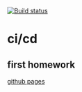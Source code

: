 [![Build status](https://ci.appveyor.com/api/projects/status/899r5lepamp2y2vh/branch/main?svg=true)](https://ci.appveyor.com/project/borison4ik/ahj-ci-cd/branch/main)

# ci/cd

## first homework

[github pages](https://borison4ik.github.io/ahj-ci-cd/)
